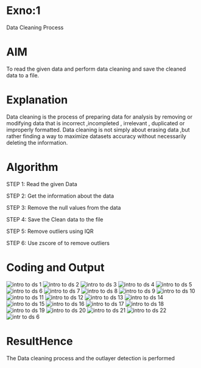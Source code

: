 # Exno:1
Data Cleaning Process

# AIM
To read the given data and perform data cleaning and save the cleaned data to a file.

# Explanation
Data cleaning is the process of preparing data for analysis by removing or modifying data that is incorrect ,incompleted , irrelevant , duplicated or improperly formatted. Data cleaning is not simply about erasing data ,but rather finding a way to maximize datasets accuracy without necessarily deleting the information.

# Algorithm
STEP 1: Read the given Data

STEP 2: Get the information about the data

STEP 3: Remove the null values from the data

STEP 4: Save the Clean data to the file

STEP 5: Remove outliers using IQR

STEP 6: Use zscore of to remove outliers

# Coding and Output
![intro to ds 1](https://github.com/Karthickraja23006120/exno1/assets/139335315/5362ad34-1b7b-4257-a72e-29a00eb6babd)
![intro to ds 2](https://github.com/Karthickraja23006120/exno1/assets/139335315/829bdc62-322a-4dff-bb18-11410d7a5d18)
![intro to ds 3](https://github.com/Karthickraja23006120/exno1/assets/139335315/d4e02ef6-2d51-4c50-955c-1717dd1e0973)
![intro to ds 4](https://github.com/Karthickraja23006120/exno1/assets/139335315/2b1330a8-6e96-44f2-84b0-aba6b99cb11c)
![intro to ds 5](https://github.com/Karthickraja23006120/exno1/assets/139335315/2089bff3-2f49-4b98-914e-5a4748681520)
![intro to ds 6](https://github.com/Karthickraja23006120/exno1/assets/139335315/f2e1f702-73b8-4cd6-bdf2-eb0c6ba07d2e)
![intro to ds 7](https://github.com/Karthickraja23006120/exno1/assets/139335315/a386953d-1e05-4c14-b8bb-873a041a0646)
![intro to ds 8](https://github.com/Karthickraja23006120/exno1/assets/139335315/4f320bfb-c515-4a36-b190-19cdae7fdbac)
![intro to ds 9](https://github.com/Karthickraja23006120/exno1/assets/139335315/b5bde568-6d7a-4c23-a060-dbf73119d23a)
![intro to ds 10](https://github.com/Karthickraja23006120/exno1/assets/139335315/8385c112-f787-4567-847b-61b33c343e8f)
![intro to ds 11](https://github.com/Karthickraja23006120/exno1/assets/139335315/402d1dff-5775-47b5-aea0-6b03f49945f6)
![intro to ds 12](https://github.com/Karthickraja23006120/exno1/assets/139335315/ef4e1c34-6b5e-470d-ab23-331d7cda6de8)
![intro to ds 13](https://github.com/Karthickraja23006120/exno1/assets/139335315/2d53fecc-d8c7-469c-a001-267ba3225e0e)
![intro to ds 14](https://github.com/Karthickraja23006120/exno1/assets/139335315/d9f85512-fdcc-4560-ac70-a29c0b8f7299)
![intro to ds 15](https://github.com/Karthickraja23006120/exno1/assets/139335315/4b546b11-e077-4749-9cd1-68c99dc9aeac)
![intro to ds 16](https://github.com/Karthickraja23006120/exno1/assets/139335315/2c7b8a36-c6de-4455-8bb3-d5ad2902ba55)
![intro to ds 17](https://github.com/Karthickraja23006120/exno1/assets/139335315/01b58e61-5fbd-4477-866f-792c97996d92)
![intro to ds 18](https://github.com/Karthickraja23006120/exno1/assets/139335315/afdd82ce-1e58-41e2-9f8d-14efd2c3b53b)
![intro to ds 19](https://github.com/Karthickraja23006120/exno1/assets/139335315/a68137f2-ba01-479c-8dc9-aedd720895d4)
![intro to ds 20](https://github.com/Karthickraja23006120/exno1/assets/139335315/bd48a15a-b63f-4ac9-b85e-afc4d5b7f436)
![intro to ds 21](https://github.com/Karthickraja23006120/exno1/assets/139335315/9c330ec4-fe6b-42b8-98f6-682d2cb54b47)
![intro to ds 22](https://github.com/Karthickraja23006120/exno1/assets/139335315/325ca5b6-2436-42e9-84aa-d3f3b5c6d5d1)
![intr to ds 6](https://github.com/Karthickraja23006120/exno1/assets/139335315/46cee33f-1ea3-410b-85c6-6b4f309a1da7)
# ResultHence 
The Data cleaning process and the outlayer detection is performed
